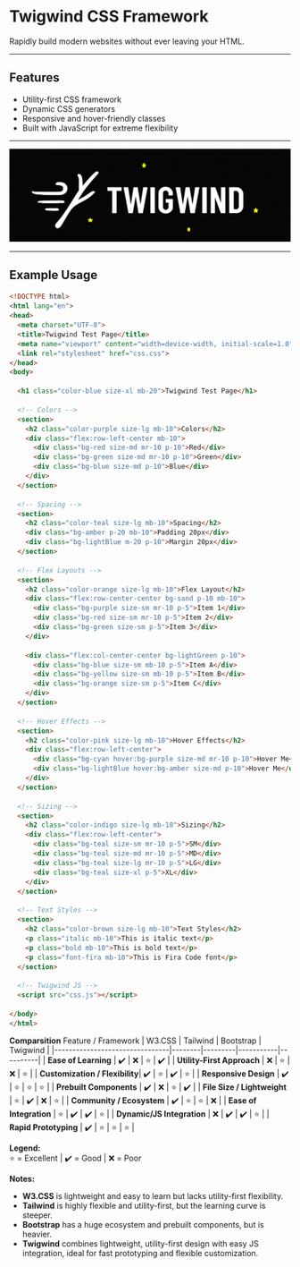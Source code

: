 # Twigwind CSS Framework

Rapidly build modern websites without ever leaving your HTML.

---

## Features

- Utility-first CSS framework
- Dynamic CSS generators
- Responsive and hover-friendly classes
- Built with JavaScript for extreme flexibility

---

![Twigwind Logo](https://raw.githubusercontent.com/helloadhavan/twigwind/refs/heads/main/twigwind.png)

---

## Example Usage

```html
<!DOCTYPE html>
<html lang="en">
<head>
  <meta charset="UTF-8">
  <title>Twigwind Test Page</title>
  <meta name="viewport" content="width=device-width, initial-scale=1.0">
  <link rel="stylesheet" href="css.css">
</head>
<body>

  <h1 class="color-blue size-xl mb-20">Twigwind Test Page</h1>

  <!-- Colors -->
  <section>
    <h2 class="color-purple size-lg mb-10">Colors</h2>
    <div class="flex:row-left-center mb-10">
      <div class="bg-red size-md mr-10 p-10">Red</div>
      <div class="bg-green size-md mr-10 p-10">Green</div>
      <div class="bg-blue size-md p-10">Blue</div>
    </div>
  </section>

  <!-- Spacing -->
  <section>
    <h2 class="color-teal size-lg mb-10">Spacing</h2>
    <div class="bg-amber p-20 mb-10">Padding 20px</div>
    <div class="bg-lightBlue m-20 p-10">Margin 20px</div>
  </section>

  <!-- Flex Layouts -->
  <section>
    <h2 class="color-orange size-lg mb-10">Flex Layout</h2>
    <div class="flex:row-center-center bg-sand p-10 mb-10">
      <div class="bg-purple size-sm mr-10 p-5">Item 1</div>
      <div class="bg-red size-sm mr-10 p-5">Item 2</div>
      <div class="bg-green size-sm p-5">Item 3</div>
    </div>

    <div class="flex:col-center-center bg-lightGreen p-10">
      <div class="bg-blue size-sm mb-10 p-5">Item A</div>
      <div class="bg-yellow size-sm mb-10 p-5">Item B</div>
      <div class="bg-orange size-sm p-5">Item C</div>
    </div>
  </section>

  <!-- Hover Effects -->
  <section>
    <h2 class="color-pink size-lg mb-10">Hover Effects</h2>
    <div class="flex:row-left-center">
      <div class="bg-cyan hover:bg-purple size-md mr-10 p-10">Hover Me</div>
      <div class="bg-lightBlue hover:bg-amber size-md p-10">Hover Me</div>
    </div>
  </section>

  <!-- Sizing -->
  <section>
    <h2 class="color-indigo size-lg mb-10">Sizing</h2>
    <div class="flex:row-left-center">
      <div class="bg-teal size-sm mr-10 p-5">SM</div>
      <div class="bg-teal size-md mr-10 p-5">MD</div>
      <div class="bg-teal size-lg mr-10 p-5">LG</div>
      <div class="bg-teal size-xl p-5">XL</div>
    </div>
  </section>

  <!-- Text Styles -->
  <section>
    <h2 class="color-brown size-lg mb-10">Text Styles</h2>
    <p class="italic mb-10">This is italic text</p>
    <p class="bold mb-10">This is bold text</p>
    <p class="font-fira mb-10">This is Fira Code font</p>
  </section>

  <!-- Twigwind JS -->
  <script src="css.js"></script>

</body>
</html>
```

**Comparsition**
 Feature / Framework            | W3.CSS | Tailwind | Bootstrap | Twigwind |
|--------------------------------|--------|---------|-----------|----------|
| **Ease of Learning**           | ✔️      | ❌      | ⭐         | ✔️       |
| **Utility-First Approach**     | ❌      | ⭐       | ❌        | ⭐        |
| **Customization / Flexibility**| ✔️      | ⭐       | ✔️        | ⭐        |
| **Responsive Design**          | ✔️      | ⭐       | ⭐         | ⭐        |
| **Prebuilt Components**        | ✔️      | ❌      | ⭐         | ✔️       |
| **File Size / Lightweight**    | ⭐      | ✔️      | ❌        | ⭐        |
| **Community / Ecosystem**      | ✔️      | ⭐       | ⭐         | ❌       |
| **Ease of Integration**        | ⭐      | ✔️      | ✔️        | ⭐        |
| **Dynamic/JS Integration**     | ❌      | ✔️      | ✔️        | ⭐        |
| **Rapid Prototyping**          | ✔️      | ⭐       | ⭐         | ⭐        |

**Legend:**  
⭐ = Excellent | ✔️ = Good | ❌ = Poor

**Notes:**  
- **W3.CSS** is lightweight and easy to learn but lacks utility-first flexibility.  
- **Tailwind** is highly flexible and utility-first, but the learning curve is steeper.  
- **Bootstrap** has a huge ecosystem and prebuilt components, but is heavier.  
- **Twigwind** combines lightweight, utility-first design with easy JS integration, ideal for fast prototyping and flexible customization.